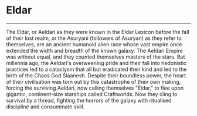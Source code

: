 # Eldar

---
The Eldar, or Aeldari as they were known in the Eldar Lexicon before the fall of their lost realm, or the Asuryani (followers of Asuryan) as they refer to themselves, are an ancient humanoid alien race whose vast empire once extended the width and breadth of the known galaxy. The Aeldari Empire was without equal, and they counted themselves masters of the stars. But millennia ago, the Aeldari's overweening pride and their fall into hedonistic practices led to a cataclysm that all but eradicated their kind and led to the birth of the Chaos God Slaanesh. Despite their boundless power, the heart of their civilisation was torn out by this catastrophe of their own making, forcing the surviving Aeldari, now calling themselves "Eldar," to flee upon gigantic, continent-size starships called Craftworlds. Now they cling to survival by a thread, fighting the horrors of the galaxy with ritualised discipline and consummate skill. 